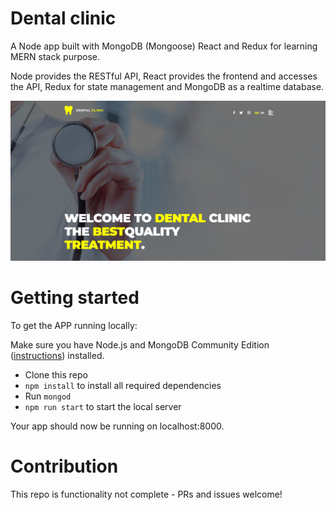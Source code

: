 # Dental clinic

A Node app built with MongoDB (Mongoose) React and Redux for learning MERN stack purpose. 

Node provides the RESTful API, React provides the frontend and accesses the API, Redux for state management and MongoDB as a realtime database.

![Build Status](dental-clinic.png)

# Getting started

To get the APP running locally:

Make sure you have Node.js and MongoDB Community Edition ([instructions](https://docs.mongodb.com/manual/installation/#tutorials)) installed.

- Clone this repo
- `npm install` to install all required dependencies
- Run `mongod`
- `npm run start` to start the local server

Your app should now be running on localhost:8000.

# Contribution

This repo is functionality not complete - PRs and issues welcome!
